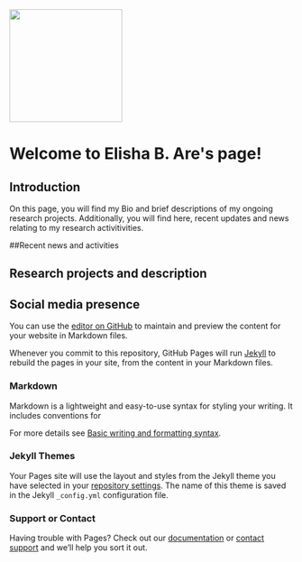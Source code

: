 
<img src="https://user-images.githubusercontent.com/28117985/176061139-a61c38d6-acb8-4105-832d-f48dd9e2600f.JPG" width="200">

# Welcome to Elisha B. Are's page!
## Introduction 
On this page, you will find my Bio and brief descriptions of my ongoing research projects. Additionally, you will find here, recent updates and news relating to my research activitivities. 

##Recent news and activities 


## Research projects and description 



## Social media presence 

You can use the [editor on GitHub](https://github.com/ElishaBayode/ElishaAre.github.io/edit/gh-pages/index.md) to maintain and preview the content for your website in Markdown files.

Whenever you commit to this repository, GitHub Pages will run [Jekyll](https://jekyllrb.com/) to rebuild the pages in your site, from the content in your Markdown files.

### Markdown

Markdown is a lightweight and easy-to-use syntax for styling your writing. It includes conventions for


For more details see [Basic writing and formatting syntax](https://docs.github.com/en/github/writing-on-github/getting-started-with-writing-and-formatting-on-github/basic-writing-and-formatting-syntax).

### Jekyll Themes

Your Pages site will use the layout and styles from the Jekyll theme you have selected in your [repository settings](https://github.com/ElishaBayode/ElishaAre.github.io/settings/pages). The name of this theme is saved in the Jekyll `_config.yml` configuration file.

### Support or Contact

Having trouble with Pages? Check out our [documentation](https://docs.github.com/categories/github-pages-basics/) or [contact support](https://support.github.com/contact) and we’ll help you sort it out.
